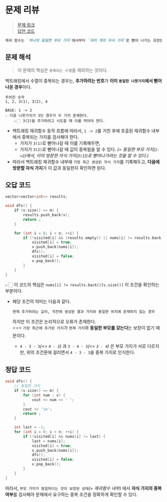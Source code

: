 # 문제 리뷰

> [문제 링크](https://www.acmicpc.net/problem/15663)  
> [답안 코드](https://github.com/minSsan/algorithm/blob/main/baekjoon/%EB%B0%B1%ED%8A%B8%EB%9E%98%ED%82%B9/15663-2.cpp)

```markdown
재귀 함수는 `하나의 동일한 부모 가지`에서부터 `여러 개의 자식 가지`로 뻗어 나가는 과정임을 이해한다.
```

## 문제 해석

> 이 문제의 핵심은 `중복되는 수열`을 제외하는 것이다.

백트래킹에서 수열이 중복되는 경우는, **추가하려는 번호**가 **이미 `동일한 나뭇가지`에서 뻗어나온 경우**이다.

```
주어진 숫자
1, 2, 3(1), 3(2), 4

BASE: 1 -> 2
- 다음 나뭇가지가 3인 경우가 두 가지 존재한다.
    👉🏻 3(2)을 추가하려고 시도할 때 이를 막아야 한다.
```

- 백트래킹 재귀함수 동작 흐름에 따라서, `1 -> 2`를 거친 후에 호출된 재귀함수 내부에서 중복되는 가지를 검사해야 한다.
  - 가지가 `3(1)`로 뻗어나갈 때 이를 기록해두면,
  - 가지가 `3(2)`로 뻗어나갈 때 값이 중복됨을 알 수 있다. _(= 동일한 부모 가지(`1->2`)에서, 이미 방문한 자식 가지(`3(1`))로 뻗어나가려는 것을 알 수 있다.)_
- 따라서 백트래킹 재귀함수 내부에 `가장 최근 생성된 자식 가지`를 기록해두고, **다음에 방문할 자식 가지**가 이 값과 동일한지 확인하면 된다.

## 오답 코드

```cpp
vector<vector<int>> results;

void dfs() {
    if (v.size() == m) {
        results.push_back(v);
        return ;
    }

    for (int i = 0; i < n; ++i) {
        if (!visited[i] && (results.empty() || nums[i] != results.back()[v.size()])) {
            visited[i] = true;
            v.push_back(nums[i]);
            dfs();
            visited[i] = false;
            v.pop_back();
        }
    }
}
```

👉🏻 이 코드의 핵심은 `nums[i] != results.back()[v.size()]` 이 조건을 확인하는 부분이다.

- 해당 조건의 의미는 다음과 같다.

  ```
  현재 추가하려는 값이, 직전에 생성된 결과 가지와 동일한 위치에 존재하지 않는 경우
  ```

  하지만 이 조건은 논리적으로 오류가 존재한다.  
  ⭐️⭐️⭐️ `가장 최근에 추가된 가지`가 `현재 가지`와 **동일한 부모를 갖는다**는 보장이 없기 때문이다.

  - `4 - 3 - 3`_(<= `4 - 3`)_ 과 `3 - 4 - 3`_(<= `3 - 4`)_ 은 부모 가지가 서로 다르지만, 위의 조건문에 걸리면서 `4 - 3 - 3`을 중복 가지로 인식한다.

## 정답 코드

```cpp
void dfs() {
    // 동일한 가지
    if (v.size() == m) {
        for (int num : v) {
            cout << num << ' ';
        }
        cout << '\n';
        return ;
    }

    int last = -1;
    for (int i = 0; i < n; ++i) {
        if (!visited[i] && nums[i] != last) {
            last = nums[i];
            visited[i] = true;
            v.push_back(nums[i]);
            dfs();
            visited[i] = false;
            v.pop_back();
        }
    }
}
```

따라서, `부모 가지가 동일하다는 것이 보장된 상태`_(= 재귀함수 내부)_ 에서 **자식 가지의 중복 여부**를 검사해야 문제에서 요구하는 중복 조건을 정확하게 확인할 수 있다.
